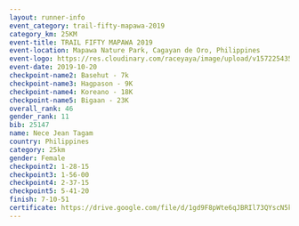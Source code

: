 ```yaml
---
layout: runner-info 
event_category: trail-fifty-mapawa-2019 
category_km: 25KM 
event-title: TRAIL FIFTY MAPAWA 2019  
event-location: Mapawa Nature Park, Cagayan de Oro, Philippines 
event-logo: https://res.cloudinary.com/raceyaya/image/upload/v1572254355/logo/trail-fifty-mapawa_fizjmb.jpg 
event-date: 2019-10-20 
checkpoint-name2: Basehut - 7k 
checkpoint-name3: Hagpason - 9K 
checkpoint-name4: Koreano - 18K 
checkpoint-name5: Bigaan - 23K 
overall_rank: 46
gender_rank: 11
bib: 25147
name: Nece Jean Tagam
country: Philippines
category: 25km
gender: Female
checkpoint2: 1-28-15
checkpoint3: 1-56-00
checkpoint4: 2-37-15
checkpoint5: 5-41-20
finish: 7-10-51
certificate: https://drive.google.com/file/d/1gd9F8pWte6qJBRIl73QYscN5k0EK0UFJ/view?usp=sharing
---
```

